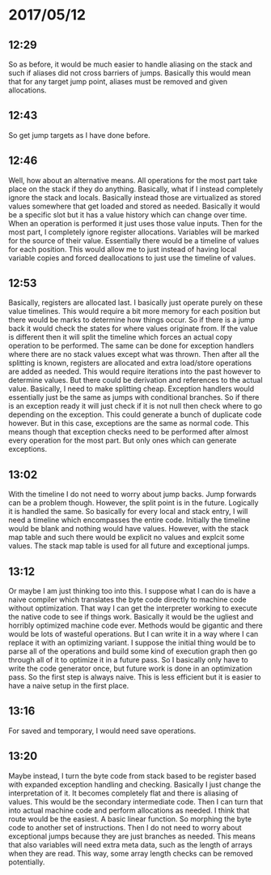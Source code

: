 # 2017/05/12

## 12:29

So as before, it would be much easier to handle aliasing on the stack and such
if aliases did not cross barriers of jumps. Basically this would mean that for
any target jump point, aliases must be removed and given allocations.

## 12:43

So get jump targets as I have done before.

## 12:46

Well, how about an alternative means. All operations for the most part take
place on the stack if they do anything. Basically, what if I instead
completely ignore the stack and locals. Basically instead those are
virtualized as stored values somewhere that get loaded and stored as needed.
Basically it would be a specific slot but it has a value history which can
change over time. When an operation is performed it just uses those value
inputs. Then for the most part, I completely ignore register allocations.
Variables will be marked for the source of their value. Essentially there
would be a timeline of values for each position. This would allow me to just
instead of having local variable copies and forced deallocations to just
use the timeline of values.

## 12:53

Basically, registers are allocated last. I basically just operate purely on
these value timelines. This would require a bit more memory for each position
but there would be marks to determine how things occur. So if there is a jump
back it would check the states for where values originate from. If the value
is different then it will split the timeline which forces an actual copy
operation to be performed. The same can be done for exception handlers where
there are no stack values except what was thrown. Then after all the splitting
is known, registers are allocated and extra load/store operations are added
as needed. This would require iterations into the past however to determine
values. But there could be derivation and references to the actual value.
Basically, I need to make splitting cheap. Exception handlers would
essentially just be the same as jumps with conditional branches. So if there
is an exception ready it will just check if it is not null then check where to
go depending on the exception. This could generate a bunch of duplicate code
however. But in this case, exceptions are the same as normal code. This means
though that exception checks need to be performed after almost every operation
for the most part. But only ones which can generate exceptions.

## 13:02

With the timeline I do not need to worry about jump backs. Jump forwards can
be a problem though. However, the split point is in the future. Logically it
is handled the same. So basically for every local and stack entry, I will need
a timeline which encompasses the entire code. Initially the timeline would be
blank and nothing would have values. However, with the stack map table and
such there would be explicit no values and explcit some values. The stack map
table is used for all future and exceptional jumps.

## 13:12

Or maybe I am just thinking too into this. I suppose what I can do is have a
naive compiler which translates the byte code directly to machine code without
optimization. That way I can get the interpreter working to execute the native
code to see if things work. Basically it would be the ugliest and horribly
optimized machine code ever. Methods would be gigantic and there would be lots
of wasteful operations. But I can write it in a way where I can replace it
with an optimizing variant. I suppose the initial thing would be to parse all
of the operations and build some kind of execution graph then go through all
of it to optimize it in a future pass. So I basically only have to write the
code generator once, but future work is done in an optimization pass. So the
first step is always naive. This is less efficient but it is easier to have a
naive setup in the first place.

## 13:16

For saved and temporary, I would need save operations.

## 13:20

Maybe instead, I turn the byte code from stack based to be register based with
expanded exception handling and checking. Basically I just change the
interpretation of it. It becomes completely flat and there is aliasing of
values. This would be the secondary intermediate code. Then I can turn that
into actual machine code and perform allocations as needed. I think that route
would be the easiest. A basic linear function. So morphing the byte code to
another set of instructions. Then I do not need to worry about exceptional
jumps because they are just branches as needed. This means that also variables
will need extra meta data, such as the length of arrays when they are read.
This way, some array length checks can be removed potentially.
